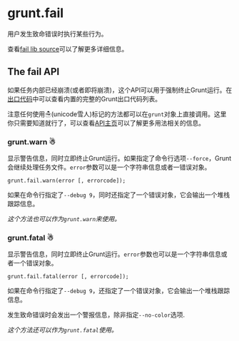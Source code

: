 # grunt.fail

用户发生致命错误时执行某些行为。

查看[fail lib source](https://github.com/gruntjs/grunt/blob/master/lib/grunt/fail.js)可以了解更多详细信息。

## The fail API

如果任务内部已经崩溃(或者即将崩溃)，这个API可以用于强制终止Grunt运行。在[出口代码](http://gruntjs.com/exit-codes)中可以查看内置的完整的Grunt出口代码列表。

注意任何使用☃(unicode雪人)标记的方法都可以在`grunt`对象上直接调用。这里你只需要知道就行了，可以查看[API主页](http://gruntjs.com/grunt)可以了解更多用法相关的信息。

### grunt.warn ☃

显示警告信息，同时立即终止Grunt运行。如果指定了命令行选项`--force`，Grunt会继续处理任务文件。`error`参数可以是一个字符串信息或者一错误对象。

    grunt.fail.warn(error [, errorcode]);
    
如果在命令行指定了`--debug 9`，同时还指定了一个错误对象，它会输出一个堆栈跟踪信息。

*这个方法也可以作为`grunt.warn`来使用。*

### grunt.fatal ☃

显示警告信息，同时立即终止Grunt运行。`error`参数也可以是一个字符串信息或者一个错误对象。

    grunt.fail.fatal(error [, errorcode]);
    
如果在命令行指定了`--debug 9`，还指定了一个错误对象，它会输出一个堆栈跟踪信息。

发生致命错误时会发出一个警报信息，除非指定`--no-color`选项.

*这个方法还可以作为`grunt.fatal`使用。*